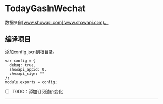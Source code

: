 # TodayGasInWechat

数据来自[www.showapi.com](www.showapi.com)。

## 编译项目
添加config.json到根目录。
```
var config = {
  debug: true,
  showapi_appid: 0,
  showapi_sign: ""
};
module.exports = config;
```

- [ ] TODO：添加订阅油价变化

---------

